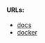 #### URLs:
- [docs](https://www.rsyslog.com/doc/index.html)
- [docker](https://github.com/rsyslog/rsyslog-docker)
